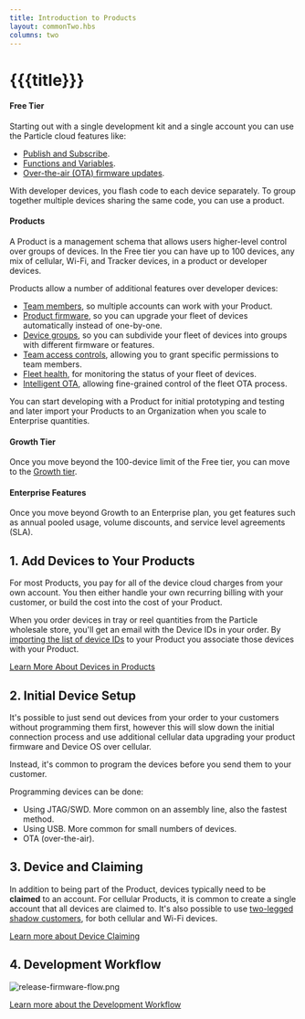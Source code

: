 ```yaml
---
title: Introduction to Products
layout: commonTwo.hbs
columns: two
---
```


# {{{title}}}
#### Free Tier

Starting out with a single development kit and a single account you can use the Particle cloud features like:

* [Publish and Subscribe](/tutorials/device-os/device-os/#particle-publish).
* [Functions and Variables](/tutorials/device-os/device-os/#particle-function).
* [Over-the-air (OTA) firmware updates](/tutorials/device-cloud/ota-updates/).

With developer devices, you flash code to each device separately. To group together multiple devices sharing the same code, you can use a product.

#### Products

A Product is a management schema that allows users higher-level control over groups of devices. In the Free tier you can have up to 100 devices, any mix of cellular, Wi-Fi, and Tracker devices, in a product or developer devices.

Products allow a number of additional features over developer devices:

* [Team members](/tutorials/device-cloud/console/#adding-team-members), so multiple accounts can work with your Product.
* [Product firmware](/tutorials/device-cloud/console/#rollout-firmware), so you can upgrade your fleet of devices automatically instead of one-by-one.
* [Device groups](/tutorials/product-tools/device-groups/), so you can subdivide your fleet of devices into groups with different firmware or features.
* [Team access controls](/tutorials/product-tools/team-access-controls/), allowing you to grant specific permissions to team members.
* [Fleet health](/tutorials/diagnostics/fleet-health/), for monitoring the status of your fleet of devices.
* [Intelligent OTA](/tutorials/device-cloud/ota-updates/#intelligent-firmware-releases), allowing fine-grained control of the fleet OTA process.

You can start developing with a Product for initial prototyping and testing and later import your Products to an Organization when you scale to Enterprise quantities.

#### Growth Tier

Once you move beyond the 100-device limit of the Free tier, you can move to the [Growth tier](/tutorials/device-cloud/introduction/#pricing). 

#### Enterprise Features

Once you move beyond Growth to an Enterprise plan, you get features such as annual pooled usage, volume discounts, and service level agreements (SLA).

## 1\. Add Devices to Your Products

For most Products, you pay for all of the device cloud charges from your own account. You then either handle your own recurring billing with your customer, or build the cost into the cost of your Product.

When you order devices in tray or reel quantities from the Particle wholesale store, you'll get an email with the Device IDs in your order. By [importing the list of device IDs](/tutorials/device-cloud/console/#adding-devices) to your Product you associate those devices with your Product.

[Learn More About Devices in Products](/tutorials/product-tools/introduction/#devices-in-products)

## 2\. Initial Device Setup

It's possible to just send out devices from your order to your customers without programming them first, however this will slow down the initial connection process and use additional cellular data upgrading your product firmware and Device OS over cellular.

Instead, it's common to program the devices before you send them to your customer.

Programming devices can be done:

* Using JTAG/SWD. More common on an assembly line, also the fastest method.
* Using USB. More common for small numbers of devices.
* OTA (over-the-air).

## 3\. Device and Claiming

In addition to being part of the Product, devices typically need to be **claimed** to an account. For cellular Products, it is common to create a single account that all devices are claimed to. It's also possible to use [two-legged shadow customers](/tutorials/device-cloud/authentication/#two-legged-authentication), for both cellular and Wi-Fi devices.

[Learn more about Device Claiming](/tutorials/product-tools/introduction/#device-and-claiming)

## 4\. Development Workflow

![release-firmware-flow.png](/assets/images/support/release-firmware-flow.png)

[Learn more about the Development Workflow](/tutorials/product-tools/introduction/#product-firmware-workflow)
